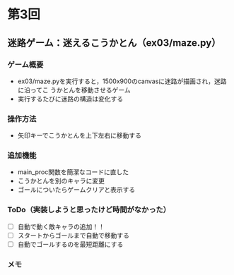 # 第3回
## 迷路ゲーム：迷えるこうかとん（ex03/maze.py）
### ゲーム概要
- ex03/maze.pyを実行すると，1500x900のcanvasに迷路が描画され，迷路に沿ってこ
うかとんを移動させるゲーム
- 実行するたびに迷路の構造は変化する
### 操作方法
- 矢印キーでこうかとんを上下左右に移動する
### 追加機能
- main_proc関数を簡潔なコードに直した
- こうかとんを別のキャラに変更
- ゴールについたらゲームクリアと表示する
### ToDo（実装しようと思ったけど時間がなかった）
- [ ] 自動で動く敵キャラの追加！！
- [ ] スタートからゴールまで自動で移動する
- [ ] 自動でゴールするのを最短距離にする
### メモ